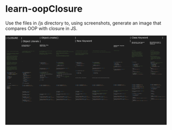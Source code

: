 #  learn-oopClosure

Use the files in /js directory to, using screenshots, generate an image that compares OOP with closure in JS.

![oopClosure](./images/oopClosure.png)